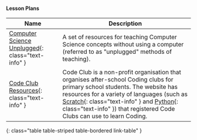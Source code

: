 #### Lesson Plans

Name                                                                 |  Description
---------------------------------------------------------------------|-----------------------------------------------------------------------------------------------------------------------------------------------------------------------------------------------------------------------------------------------------------------------------------------------------------
[Computer Science Unplugged](http://csunplugged.org/){: class="text-info" }                |  A set of resources for teaching Computer Science concepts without using a computer (referred to as "unplugged" methods of teaching).
[Code Club Resources](http://projects.codeclubworld.org/en-GB/){: class="text-info" }      |  Code Club is a non-profit organisation that organises after-school Coding clubs for primary school students. The website has resources for a variety of languages (such as [Scratch](https://scratch.mit.edu/){: class="text-info" } and [Python](https://www.python.org/){: class="text-info" }) that registered Code Clubs can use to learn Coding.
{: class="table table-striped table-bordered link-table" }